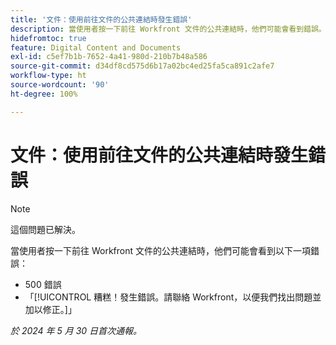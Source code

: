 ```yaml
---
title: '文件：使用前往文件的公共連結時發生錯誤'
description: 當使用者按一下前往 Workfront 文件的公共連結時，他們可能會看到錯誤。
hidefromtoc: true
feature: Digital Content and Documents
exl-id: c5ef7b1b-7652-4a41-980d-210b7b48a586
source-git-commit: d34df8cd575d6b17a02bc4ed25fa5ca891c2afe7
workflow-type: ht
source-wordcount: '90'
ht-degree: 100%

---
```


# 文件：使用前往文件的公共連結時發生錯誤

>[!NOTE]
>
>這個問題已解決。

當使用者按一下前往 Workfront 文件的公共連結時，他們可能會看到以下一項錯誤：

* 500 錯誤
* 「[!UICONTROL 糟糕！發生錯誤。請聯絡 Workfront，以便我們找出問題並加以修正。]」


_於 2024 年 5 月 30 日首次通報。_
